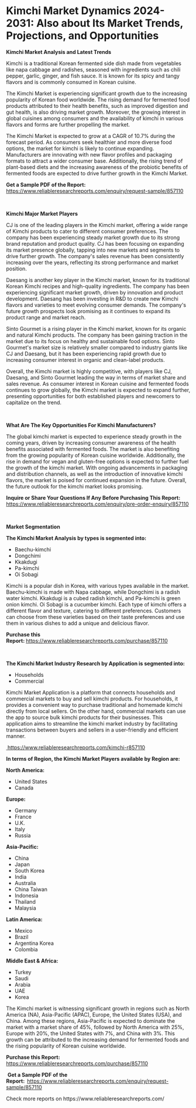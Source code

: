 <p><h1>Kimchi Market Dynamics 2024-2031: Also about Its Market Trends, Projections, and Opportunities</h1></p><p><strong>Kimchi Market Analysis and Latest Trends</strong></p>
<p><p>Kimchi is a traditional Korean fermented side dish made from vegetables like napa cabbage and radishes, seasoned with ingredients such as chili pepper, garlic, ginger, and fish sauce. It is known for its spicy and tangy flavors and is commonly consumed in Korean cuisine.</p><p>The Kimchi Market is experiencing significant growth due to the increasing popularity of Korean food worldwide. The rising demand for fermented food products attributed to their health benefits, such as improved digestion and gut health, is also driving market growth. Moreover, the growing interest in global cuisines among consumers and the availability of kimchi in various flavors and forms are further propelling the market.</p><p>The Kimchi Market is expected to grow at a CAGR of 10.7% during the forecast period. As consumers seek healthier and more diverse food options, the market for kimchi is likely to continue expanding. Manufacturers are innovating with new flavor profiles and packaging formats to attract a wider consumer base. Additionally, the rising trend of plant-based diets and the increasing awareness of the probiotic benefits of fermented foods are expected to drive further growth in the Kimchi Market.</p></p>
<p><strong>Get a Sample PDF of the Report:&nbsp;</strong> <a href="https://www.reliableresearchreports.com/enquiry/request-sample/857110">https://www.reliableresearchreports.com/enquiry/request-sample/857110</a></p>
<p>&nbsp;</p>
<p><strong>Kimchi Major Market Players</strong></p>
<p><p>CJ is one of the leading players in the Kimchi market, offering a wide range of Kimchi products to cater to different consumer preferences. The company has been experiencing steady market growth due to its strong brand reputation and product quality. CJ has been focusing on expanding its market presence globally, tapping into new markets and segments to drive further growth. The company's sales revenue has been consistently increasing over the years, reflecting its strong performance and market position.</p><p>Daesang is another key player in the Kimchi market, known for its traditional Korean Kimchi recipes and high-quality ingredients. The company has been experiencing significant market growth, driven by innovation and product development. Daesang has been investing in R&D to create new Kimchi flavors and varieties to meet evolving consumer demands. The company's future growth prospects look promising as it continues to expand its product range and market reach.</p><p>Sinto Gourmet is a rising player in the Kimchi market, known for its organic and natural Kimchi products. The company has been gaining traction in the market due to its focus on healthy and sustainable food options. Sinto Gourmet's market size is relatively smaller compared to industry giants like CJ and Daesang, but it has been experiencing rapid growth due to increasing consumer interest in organic and clean-label products. </p><p>Overall, the Kimchi market is highly competitive, with players like CJ, Daesang, and Sinto Gourmet leading the way in terms of market share and sales revenue. As consumer interest in Korean cuisine and fermented foods continues to grow globally, the Kimchi market is expected to expand further, presenting opportunities for both established players and newcomers to capitalize on the trend.</p></p>
<p>&nbsp;</p>
<p><strong>What Are The Key Opportunities For Kimchi Manufacturers?</strong></p>
<p><p>The global kimchi market is expected to experience steady growth in the coming years, driven by increasing consumer awareness of the health benefits associated with fermented foods. The market is also benefiting from the growing popularity of Korean cuisine worldwide. Additionally, the rise in demand for vegan and gluten-free options is expected to further fuel the growth of the kimchi market. With ongoing advancements in packaging and distribution channels, as well as the introduction of innovative kimchi flavors, the market is poised for continued expansion in the future. Overall, the future outlook for the kimchi market looks promising.</p></p>
<p><strong>Inquire or Share Your Questions If Any Before Purchasing This Report:</strong> <a href="https://www.reliableresearchreports.com/enquiry/pre-order-enquiry/857110">https://www.reliableresearchreports.com/enquiry/pre-order-enquiry/857110</a></p>
<p>&nbsp;</p>
<p><strong>Market Segmentation</strong></p>
<p><strong>The Kimchi Market Analysis by types is segmented into:</strong></p>
<p><ul><li>Baechu-kimchi</li><li>Dongchimi</li><li>Kkakdugi</li><li>Pa-kimchi</li><li>Oi Sobagi</li></ul></p>
<p><p>Kimchi is a popular dish in Korea, with various types available in the market. Baechu-kimchi is made with Napa cabbage, while Dongchimi is a radish water kimchi. Kkakdugi is a cubed radish kimchi, and Pa-kimchi is green onion kimchi. Oi Sobagi is a cucumber kimchi. Each type of kimchi offers a different flavor and texture, catering to different preferences. Customers can choose from these varieties based on their taste preferences and use them in various dishes to add a unique and delicious flavor.</p></p>
<p><strong>Purchase this Report:&nbsp;</strong><a href="https://www.reliableresearchreports.com/purchase/857110">https://www.reliableresearchreports.com/purchase/857110</a></p>
<p>&nbsp;</p>
<p><strong>The Kimchi Market Industry Research by Application is segmented into:</strong></p>
<p><ul><li>Households</li><li>Commercial</li></ul></p>
<p><p>Kimchi Market Application is a platform that connects households and commercial markets to buy and sell kimchi products. For households, it provides a convenient way to purchase traditional and homemade kimchi directly from local sellers. On the other hand, commercial markets can use the app to source bulk kimchi products for their businesses. This application aims to streamline the kimchi market industry by facilitating transactions between buyers and sellers in a user-friendly and efficient manner.</p></p>
<p><a href="https://www.reliableresearchreports.com/kimchi-r857110">&nbsp;https://www.reliableresearchreports.com/kimchi-r857110</a></p>
<p><strong>In terms of Region, the Kimchi Market Players available by Region are:</strong></p>
<p>
    <p> <strong> North America: </strong>
        <ul>
            <li>United States</li>
            <li>Canada</li>
        </ul>
        </p> 
    <p> <strong> Europe: </strong>
        <ul>
            <li>Germany</li>
            <li>France</li>
            <li>U.K.</li>
            <li>Italy</li>
            <li>Russia</li>
        </ul>
        </p> 
    <p> <strong> Asia-Pacific: </strong>
        <ul>
            <li>China</li>
            <li>Japan</li>
            <li>South Korea</li>
            <li>India</li>
            <li>Australia</li>
            <li>China Taiwan</li>
            <li>Indonesia</li>
            <li>Thailand</li>
            <li>Malaysia</li>
        </ul>
        </p> 
    <p> <strong> Latin America: </strong>
        <ul>
            <li>Mexico</li>
            <li>Brazil</li>
            <li>Argentina Korea</li>
            <li>Colombia</li>
        </ul>
        </p> 
    <p> <strong> Middle East & Africa: </strong>
        <ul>
            <li>Turkey</li>
            <li>Saudi</li>
            <li>Arabia</li>
            <li>UAE</li>
            <li>Korea</li>
        </ul>
    </p>
    </p>
<p><p>The Kimchi market is witnessing significant growth in regions such as North America (NA), Asia-Pacific (APAC), Europe, the United States (USA), and China. Among these regions, Asia-Pacific is expected to dominate the market with a market share of 45%, followed by North America with 25%, Europe with 20%, the United States with 7%, and China with 3%. This growth can be attributed to the increasing demand for fermented foods and the rising popularity of Korean cuisine worldwide.</p></p>
<p><strong>Purchase this Report: </strong><a href="https://www.reliableresearchreports.com/purchase/857110">https://www.reliableresearchreports.com/purchase/857110</a></p>
<p>&nbsp;<strong>Get a Sample PDF of the Report:&nbsp;&nbsp;</strong><a href="https://www.reliableresearchreports.com/enquiry/request-sample/857110">https://www.reliableresearchreports.com/enquiry/request-sample/857110</a></p>
<p><strong></strong></p>
<p>Check more reports on https://www.reliableresearchreports.com/</p>